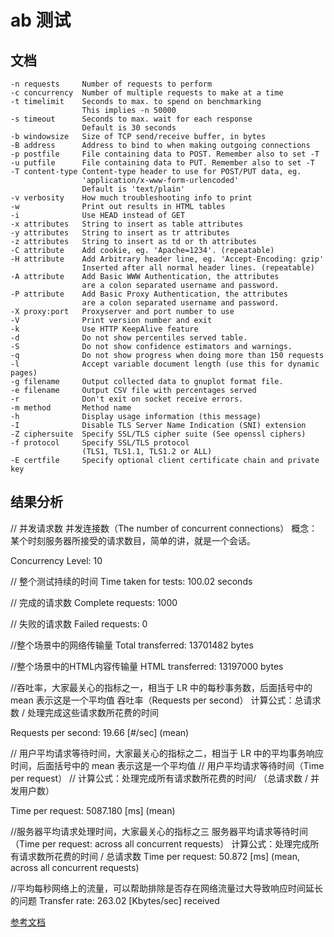# ab 测试

## 文档

```.
-n requests     Number of requests to perform
-c concurrency  Number of multiple requests to make at a time
-t timelimit    Seconds to max. to spend on benchmarking
                This implies -n 50000
-s timeout      Seconds to max. wait for each response
                Default is 30 seconds
-b windowsize   Size of TCP send/receive buffer, in bytes
-B address      Address to bind to when making outgoing connections
-p postfile     File containing data to POST. Remember also to set -T
-u putfile      File containing data to PUT. Remember also to set -T
-T content-type Content-type header to use for POST/PUT data, eg.
                'application/x-www-form-urlencoded'
                Default is 'text/plain'
-v verbosity    How much troubleshooting info to print
-w              Print out results in HTML tables
-i              Use HEAD instead of GET
-x attributes   String to insert as table attributes
-y attributes   String to insert as tr attributes
-z attributes   String to insert as td or th attributes
-C attribute    Add cookie, eg. 'Apache=1234'. (repeatable)
-H attribute    Add Arbitrary header line, eg. 'Accept-Encoding: gzip'
                Inserted after all normal header lines. (repeatable)
-A attribute    Add Basic WWW Authentication, the attributes
                are a colon separated username and password.
-P attribute    Add Basic Proxy Authentication, the attributes
                are a colon separated username and password.
-X proxy:port   Proxyserver and port number to use
-V              Print version number and exit
-k              Use HTTP KeepAlive feature
-d              Do not show percentiles served table.
-S              Do not show confidence estimators and warnings.
-q              Do not show progress when doing more than 150 requests
-l              Accept variable document length (use this for dynamic pages)
-g filename     Output collected data to gnuplot format file.
-e filename     Output CSV file with percentages served
-r              Don't exit on socket receive errors.
-m method       Method name
-h              Display usage information (this message)
-I              Disable TLS Server Name Indication (SNI) extension
-Z ciphersuite  Specify SSL/TLS cipher suite (See openssl ciphers)
-f protocol     Specify SSL/TLS protocol
                (TLS1, TLS1.1, TLS1.2 or ALL)
-E certfile     Specify optional client certificate chain and private key
```

## 结果分析

// 并发请求数
并发连接数（The number of concurrent connections）
概念：某个时刻服务器所接受的请求数目，简单的讲，就是一个会话。

Concurrency Level: 10

// 整个测试持续的时间
Time taken for tests: 100.02 seconds

// 完成的请求数
Complete requests: 1000

// 失败的请求数
Failed requests: 0

//整个场景中的网络传输量
Total transferred: 13701482 bytes

//整个场景中的HTML内容传输量
HTML transferred: 13197000 bytes

//吞吐率，大家最关心的指标之一，相当于 LR 中的每秒事务数，后面括号中的 mean 表示这是一个平均值
吞吐率（Requests per second）
计算公式：总请求数 / 处理完成这些请求数所花费的时间

Requests per second: 19.66 [#/sec] (mean)

// 用户平均请求等待时间，大家最关心的指标之二，相当于 LR 中的平均事务响应时间，后面括号中的 mean 表示这是一个平均值
// 用户平均请求等待时间（Time per request）
// 计算公式：处理完成所有请求数所花费的时间/ （总请求数 / 并发用户数）

Time per request: 5087.180 [ms] (mean)

//服务器平均请求处理时间，大家最关心的指标之三
服务器平均请求等待时间（Time per request: across all concurrent requests）
计算公式：处理完成所有请求数所花费的时间 / 总请求数
Time per request: 50.872 [ms] (mean, across all concurrent requests)

//平均每秒网络上的流量，可以帮助排除是否存在网络流量过大导致响应时间延长的问题
Transfer rate: 263.02 [Kbytes/sec] received

[参考文档](https://www.jianshu.com/p/6175456a55be)
